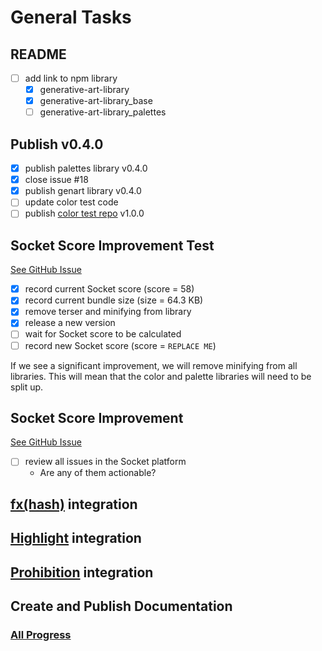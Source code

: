 # General Tasks

## README

- [ ] add link to npm library
  - [x] generative-art-library
  - [x] generative-art-library_base
  - [ ] generative-art-library_palettes

## Publish v0.4.0

- [x] publish palettes library v0.4.0
- [x] close issue #18
- [x] publish genart library v0.4.0
- [ ] update color test code
- [ ] publish [color test repo](https://github.com/azurepolarbear/gen-art-test_color) v1.0.0

## Socket Score Improvement Test

<a href="https://github.com/brittni-and-the-polar-bear/generative-art-library_base/issues/42" target="_blank" rel="noopener noreferrer">See GitHub Issue</a>

- [x] record current Socket score (score = 58)
- [x] record current bundle size (size = 64.3 KB)
- [x] remove terser and minifying from library
- [x] release a new version
- [ ] wait for Socket score to be calculated
- [ ] record new Socket score (score = `REPLACE ME`)

If we see a significant improvement, we will remove minifying from all libraries. This will mean that the color and
palette libraries will need to be split up.

## Socket Score Improvement

<a href="https://github.com/brittni-and-the-polar-bear/generative-art-library_base/issues/43" target="_blank" rel="noopener noreferrer">See GitHub Issue</a>

- [ ] review all issues in the Socket platform
  - Are any of them actionable?

## [fx(hash)](https://www.fxhash.xyz/) integration

## [Highlight](https://highlight.xyz/) integration

## [Prohibition](https://prohibition.art/) integration

## Create and Publish Documentation

### [All Progress](./progress.md)
